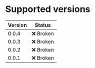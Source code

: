 # Supported versions

| Version | Status   |
|---------|----------|
| 0.0.4  | ❌ Broken |
| 0.0.3  | ❌ Broken |
| 0.0.2  | ❌ Broken |
| 0.0.1  | ❌ Broken |
